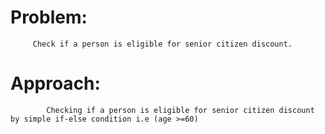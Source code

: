 # Problem:
         Check if a person is eligible for senior citizen discount.

# Approach:
            Checking if a person is eligible for senior citizen discount by simple if-else condition i.e (age >=60)